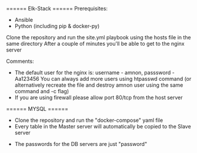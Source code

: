 ====== Elk-Stack ======
Prerequisites:
  - Ansible
  - Python (including pip & docker-py)

Clone the repository and run the site.yml playbook using the hosts file in the same directory
After a couple of minutes you'll be able to get to the nginx server

Comments:
* The default user for the nginx is: username - amnon, passsword - Aa123456
You can always add more users using htpasswd command (or alternatively recreate the file and destroy amnon user using the same command and -c flag)
* If you are using firewall please allow port 80/tcp from the host server
  
  
====== MYSQL ======
- Clone the repository and run the "docker-compose" yaml file
- Every table in the Master server will automatically be copied to the Slave server
* The passwords for the DB servers are just "password"

